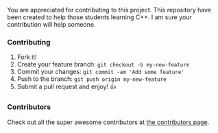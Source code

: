 You are appreciated for contributing to this project. This repository have been created to help those students learning C++. I am sure your contribution will help someone. 

### Contributing

1. Fork it!
2. Create your feature branch: `git checkout -b my-new-feature`
3. Commit your changes: `git commit -am 'Add some feature'`
4. Push to the branch: `git push origin my-new-feature`
5. Submit a pull request and enjoy! :thumbsup:

### Contributors

Check out all the super awesome contributors at [the contributors page](https://github.com/IamLizu/cplusplus/graphs/contributors).
